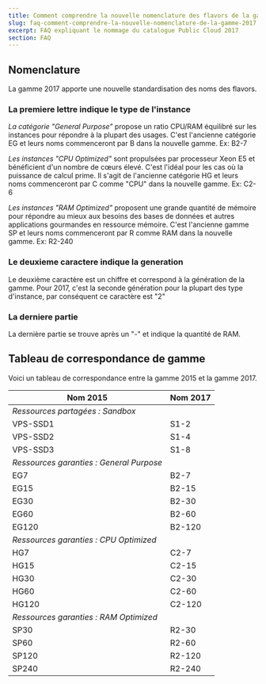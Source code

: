 ```yaml
---
title: Comment comprendre la nouvelle nomenclature des flavors de la gamme 2017 ?
slug: faq-comment-comprendre-la-nouvelle-nomenclature-de-la-gamme-2017
excerpt: FAQ expliquant le nommage du catalogue Public Cloud 2017
section: FAQ
---
```



## Nomenclature
La gamme 2017 apporte une nouvelle standardisation des noms des flavors.


### La premiere lettre indique le type de l'instance
*La catégorie "General Purpose"* propose un ratio CPU/RAM équilibré sur les instances pour répondre à la plupart des usages. C'est l'ancienne catégorie EG et leurs noms commenceront par B dans la nouvelle gamme. Ex: B2-7

*Les instances "CPU Optimized"* sont propulsées par processeur Xeon E5 et bénéficient d'un nombre de cœurs élevé. C'est l'idéal pour les cas où la puissance de calcul prime. Il s'agit de l'ancienne catégorie HG et leurs noms commenceront par C comme "CPU" dans la nouvelle gamme. Ex: C2-6

*Les instances "RAM Optimized"* proposent une grande quantité de mémoire pour répondre au mieux aux besoins des bases de données et autres applications gourmandes en ressource mémoire. C'est l'ancienne gamme SP et leurs noms commenceront par R comme RAM dans la nouvelle gamme. Ex: R2-240


### Le deuxieme caractere indique la generation
Le deuxième caractère est un chiffre et correspond à la génération de la gamme. Pour 2017, c'est la seconde génération pour la plupart des type d'instance, par conséquent ce caractère est "2"


### La derniere partie
La dernière partie se trouve après un "-" et indique la quantité de RAM.


## Tableau de correspondance de gamme
Voici un tableau de correspondance entre la gamme 2015 et la gamme 2017.

|Nom 2015|Nom 2017|
|---|---|
|*Ressources partagées : Sandbox*||
|VPS-SSD1|S1-2|
|VPS-SSD2|S1-4|
|VPS-SSD3|S1-8|
|*Ressources garanties : General Purpose*||
|EG7|B2-7|
|EG15|B2-15|
|EG30|B2-30|
|EG60|B2-60|
|EG120|B2-120|
|*Ressources garanties : CPU Optimized*||
|HG7|C2-7|
|HG15|C2-15|
|HG30|C2-30|
|HG60|C2-60|
|HG120|C2-120|
|*Ressources garanties : RAM Optimized*||
|SP30|R2-30|
|SP60|R2-60|
|SP120|R2-120|
|SP240|R2-240|